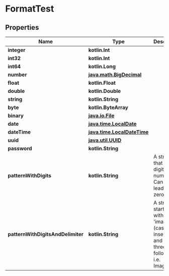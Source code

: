 
# FormatTest

## Properties
Name | Type | Description | Notes
------------ | ------------- | ------------- | -------------
**integer** | **kotlin.Int** |  |  [optional]
**int32** | **kotlin.Int** |  |  [optional]
**int64** | **kotlin.Long** |  |  [optional]
**number** | [**java.math.BigDecimal**](java.math.BigDecimal.md) |  | 
**float** | **kotlin.Float** |  |  [optional]
**double** | **kotlin.Double** |  |  [optional]
**string** | **kotlin.String** |  |  [optional]
**byte** | **kotlin.ByteArray** |  | 
**binary** | [**java.io.File**](java.io.File.md) |  |  [optional]
**date** | [**java.time.LocalDate**](java.time.LocalDate.md) |  | 
**dateTime** | [**java.time.LocalDateTime**](java.time.LocalDateTime.md) |  |  [optional]
**uuid** | [**java.util.UUID**](java.util.UUID.md) |  |  [optional]
**password** | **kotlin.String** |  | 
**patternWithDigits** | **kotlin.String** | A string that is a 10 digit number. Can have leading zeros. |  [optional]
**patternWithDigitsAndDelimiter** | **kotlin.String** | A string starting with &#39;image_&#39; (case insensitive) and one to three digits following i.e. Image_01. |  [optional]



